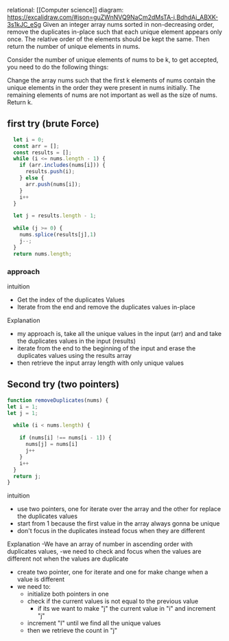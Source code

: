 relational: [[Computer science]]
diagram: https://excalidraw.com/#json=guZWnNVQ9NaCm2dMsTA-i,BdhdAj_ABXK-3s1kJC_eSg 
Given an integer array nums sorted in non-decreasing order, remove the duplicates in-place such that each unique element appears only once.
The relative order of the elements should be kept the same. Then return the number of unique elements in nums.

Consider the number of unique elements of nums to be k, to get accepted, you need to do the following things:

Change the array nums such that the first k elements of nums contain the unique elements in the order they were present in nums initially. The remaining elements of nums are not important as well as the size of nums.
Return k.

## first try (brute Force)

```javascript
  let i = 0;
  const arr = [];
  const results = [];
  while (i <= nums.length - 1) {
    if (arr.includes(nums[i])) {
      results.push(i);
    } else {
      arr.push(nums[i]);
    }
    i++
  }

  let j = results.length - 1;

  while (j >= 0) {
    nums.splice(results[j],1)
    j--;
  }
  return nums.length;
```

### approach
intuition
- Get the index of the duplicates Values
- Iterate from the end and remove the duplicates values in-place

Explanation
- my approach is, take all the unique values in the input (arr) and 
and take the duplicates values in the input (results)
- iterate from the end to the beginning of the input and erase the duplicates values 
using the results array
- then retrieve the input array length with only unique values

## Second try (two pointers)

```javascript
function removeDuplicates(nums) {
let i = 1;
let j = 1;

  while (i < nums.length) {

    if (nums[i] !== nums[i - 1]) {
      nums[j] = nums[i]
      j++
    }
    i++
  }
  return j;
}
```

intuition
- use two pointers, one for iterate over the array and the other for replace the duplicates values
- start from 1 because the first value in the array always gonna be unique
- don't focus in the duplicates instead focus when they are different

Explanation
 -We have an array of number in ascending order with duplicates values, 
-we need to check and focus  when the values are different not when the values are duplicate
- create two pointer, one for iterate and one for make change when a value is different
- we need to:
    - initialize both pointers in one
    - check if the current values is not equal to the previous value
        - if its we want to make "j" the current value in "i" and increment "j"
	- increment "I" until we find all the unique values
    - then we retrieve the count in "j"